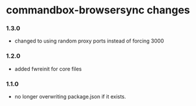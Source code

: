 # commandbox-browsersync changes

### 1.3.0

* changed to using random proxy ports instead of forcing 3000

### 1.2.0

* added fwreinit for core files

### 1.1.0

* no longer overwriting package.json if it exists.